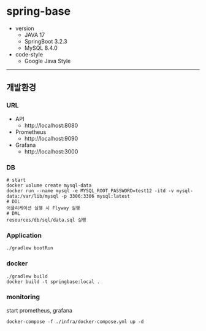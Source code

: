 # spring-base

- version
    - JAVA 17
    - SpringBoot 3.2.3
    - MySQL 8.4.0
- code-style
    - Google Java Style

---

## 개발환경

### URL

- API
    - http://localhost:8080
- Prometheus
    - http://localhost:9090
- Grafana
    - http://localhost:3000

### DB

```
# start
docker volume create mysql-data
docker run --name mysql -e MYSQL_ROOT_PASSWORD=test12 -itd -v mysql-data:/var/lib/mysql -p 3306:3306 mysql:latest
# DDL
어플리케이션 실행 시 Flyway 실행
# DML
resources/db/sql/data.sql 실행
```

### Application

```
./gradlew bootRun
```

### docker

```
./gradlew build
docker build -t springbase:local .
```

### monitoring

start prometheus, grafana

```
docker-compose -f ./infra/docker-compose.yml up -d
```
